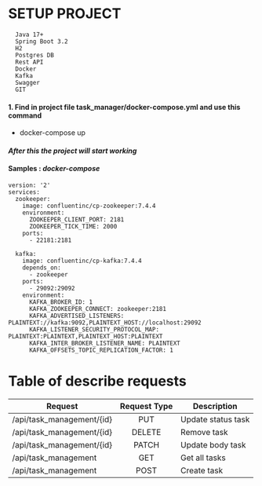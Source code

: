 # SETUP PROJECT
      Java 17+
      Spring Boot 3.2
      H2
      Postgres DB
      Rest API
      Docker
      Kafka
      Swagger
      GIT
#### 1. Find in project file task_manager/docker-compose.yml  and use this command
 * docker-compose up
#### *After this the project will start working*
#### Samples : *docker-compose*
```
version: '2'
services:
  zookeeper:
    image: confluentinc/cp-zookeeper:7.4.4
    environment:
      ZOOKEEPER_CLIENT_PORT: 2181
      ZOOKEEPER_TICK_TIME: 2000
    ports:
      - 22181:2181

  kafka:
    image: confluentinc/cp-kafka:7.4.4
    depends_on:
      - zookeeper
    ports:
      - 29092:29092
    environment:
      KAFKA_BROKER_ID: 1
      KAFKA_ZOOKEEPER_CONNECT: zookeeper:2181
      KAFKA_ADVERTISED_LISTENERS: PLAINTEXT://kafka:9092,PLAINTEXT_HOST://localhost:29092
      KAFKA_LISTENER_SECURITY_PROTOCOL_MAP: PLAINTEXT:PLAINTEXT,PLAINTEXT_HOST:PLAINTEXT
      KAFKA_INTER_BROKER_LISTENER_NAME: PLAINTEXT
      KAFKA_OFFSETS_TOPIC_REPLICATION_FACTOR: 1
```
# Table of describe requests

| Request                               |              Request Type              | Description        |
|---------------------------------------|:--------------------------------------:|--------------------|
| /api/task_management/{id}             |                  PUT                   | Update status task |
| /api/task_management/{id}             |                 DELETE                 | Remove task        |
| /api/task_management/{id}             |                 PATCH                  | Update body task   |
| /api/task_management                  |                  GET                   | Get all tasks      |
| /api/task_management                  |                  POST                  | Create task        |

